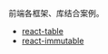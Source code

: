 前端各框架、库结合案例。

- [react-table](https://github.com/wulv/fe-example/tree/master/react-table)
- [react-immutable](https://github.com/wulv/fe-example/tree/master/react-immutable)